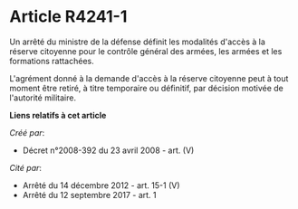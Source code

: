 # Article R4241-1

Un arrêté du ministre de la défense définit les modalités d'accès à la réserve citoyenne pour le contrôle général des armées,
les armées et les formations rattachées.

L'agrément donné à la demande d'accès à la réserve citoyenne peut à tout moment être retiré, à titre temporaire ou définitif,
par décision motivée de l'autorité militaire.

**Liens relatifs à cet article**

_Créé par_:

  - Décret n°2008-392 du 23 avril 2008 - art. (V)

_Cité par_:

  - Arrêté du 14 décembre 2012 - art. 15-1 (V)
  - Arrêté du 12 septembre 2017 - art. 1
